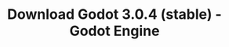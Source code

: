 ---
# Generated by /scripts/js/download_archive_generator !!! do not edit by hand !!!
title: 'Download Godot 3.0.4 (stable) - Godot Engine'
type: 'download/archive'
name: '3.0.4'
flavor: 'stable'
release_date: '2018-06-22T03:00:00-00:00'
release_notes: '/article/maintenance-release-godot-3-0-4/'
links:
  android.apk:
    name: 'android.apk'
    title: 'Android'
    caption: 'Universal APK (ARM64 + ARMv7 + x86_64 + x86)'
    tags:
      - 'APK download'
      - 'ARM64/v7'
      - 'x86 (64 & 32 bit)'
    hosts:
      github_builds:
        regular: 'https://github.com/godotengine/godot-builds/releases/download/3.0.4-stable/Godot_v3.0.4-stable_android_editor.apk'
        mono: '#'
      github:
        regular: 'https://github.com/godotengine/godot/releases/download/3.0.4-stable/Godot_v3.0.4-stable_android_editor.apk'
        mono: '#'
  macos.universal:
    name: 'macos.universal'
    title: 'macOS'
    caption: 'Universal (x86_64 + Apple Silicon)'
    tags:
      - 'Intel/Apple Silicon'
      - '64 bit'
    hosts:
      github_builds:
        regular: 'https://github.com/godotengine/godot-builds/releases/download/3.0.4-stable/Godot_v3.0.4-stable_osx.universal.zip'
        mono: 'https://github.com/godotengine/godot-builds/releases/download/3.0.4-stable/Godot_v3.0.4-stable_mono_osx.universal.zip'
      github:
        regular: 'https://github.com/godotengine/godot/releases/download/3.0.4-stable/Godot_v3.0.4-stable_osx.universal.zip'
        mono: 'https://github.com/godotengine/godot/releases/download/3.0.4-stable/Godot_v3.0.4-stable_mono_osx.universal.zip'
  windows.64:
    name: 'windows.64'
    title: 'Windows'
    caption: 'Standard (x86_64)'
    tags:
      - '64 bit'
    hosts:
      github_builds:
        regular: 'https://github.com/godotengine/godot-builds/releases/download/3.0.4-stable/Godot_v3.0.4-stable_win64.exe.zip'
        mono: 'https://github.com/godotengine/godot-builds/releases/download/3.0.4-stable/Godot_v3.0.4-stable_mono_win64.zip'
      github:
        regular: 'https://github.com/godotengine/godot/releases/download/3.0.4-stable/Godot_v3.0.4-stable_win64.exe.zip'
        mono: 'https://github.com/godotengine/godot/releases/download/3.0.4-stable/Godot_v3.0.4-stable_mono_win64.zip'
  linux_server.headless.64:
    name: 'linux_server.headless.64'
    title: 'Linux Server'
    caption: 'Headless (x86_64)'
    tags:
      - '64 bit'
      - 'Headless'
    hosts:
      github_builds:
        regular: 'https://github.com/godotengine/godot-builds/releases/download/3.0.4-stable/Godot_v3.0.4-stable_linux_headless.64.zip'
        mono: 'https://github.com/godotengine/godot-builds/releases/download/3.0.4-stable/Godot_v3.0.4-stable_mono_linux_headless_64.zip'
      github:
        regular: 'https://github.com/godotengine/godot/releases/download/3.0.4-stable/Godot_v3.0.4-stable_linux_headless.64.zip'
        mono: 'https://github.com/godotengine/godot/releases/download/3.0.4-stable/Godot_v3.0.4-stable_mono_linux_headless_64.zip'
  web:
    name: 'web'
    title: 'Web editor'
    caption: ''
    tags:
      - 'Self-hosted'
      - 'Cross-platform'
    hosts:
      github_builds:
        regular: 'https://github.com/godotengine/godot-builds/releases/download/3.0.4-stable/Godot_v3.0.4-stable_web_editor.zip'
        mono: '#'
      github:
        regular: 'https://github.com/godotengine/godot/releases/download/3.0.4-stable/Godot_v3.0.4-stable_web_editor.zip'
        mono: '#'
  linux.64:
    name: 'linux.64'
    title: 'Linux'
    caption: 'Standard (x86_64)'
    tags:
      - '64 bit'
    hosts:
      github_builds:
        regular: 'https://github.com/godotengine/godot-builds/releases/download/3.0.4-stable/Godot_v3.0.4-stable_x11.64.zip'
        mono: 'https://github.com/godotengine/godot-builds/releases/download/3.0.4-stable/Godot_v3.0.4-stable_mono_x11_64.zip'
      github:
        regular: 'https://github.com/godotengine/godot/releases/download/3.0.4-stable/Godot_v3.0.4-stable_x11.64.zip'
        mono: 'https://github.com/godotengine/godot/releases/download/3.0.4-stable/Godot_v3.0.4-stable_mono_x11_64.zip'
  linux.32:
    name: 'linux.32'
    title: 'Linux'
    caption: 'Standard (x86)'
    tags:
      - '32 bit'
    hosts:
      github_builds:
        regular: 'https://github.com/godotengine/godot-builds/releases/download/3.0.4-stable/Godot_v3.0.4-stable_x11.32.zip'
        mono: 'https://github.com/godotengine/godot-builds/releases/download/3.0.4-stable/Godot_v3.0.4-stable_mono_x11_32.zip'
      github:
        regular: 'https://github.com/godotengine/godot/releases/download/3.0.4-stable/Godot_v3.0.4-stable_x11.32.zip'
        mono: 'https://github.com/godotengine/godot/releases/download/3.0.4-stable/Godot_v3.0.4-stable_mono_x11_32.zip'
  windows.32:
    name: 'windows.32'
    title: 'Windows'
    caption: 'Standard (x86)'
    tags:
      - '32 bit'
    hosts:
      github_builds:
        regular: 'https://github.com/godotengine/godot-builds/releases/download/3.0.4-stable/Godot_v3.0.4-stable_win32.exe.zip'
        mono: 'https://github.com/godotengine/godot-builds/releases/download/3.0.4-stable/Godot_v3.0.4-stable_mono_win32.zip'
      github:
        regular: 'https://github.com/godotengine/godot/releases/download/3.0.4-stable/Godot_v3.0.4-stable_win32.exe.zip'
        mono: 'https://github.com/godotengine/godot/releases/download/3.0.4-stable/Godot_v3.0.4-stable_mono_win32.zip'
  linux_server.64:
    name: 'linux_server.64'
    title: 'Linux Server'
    caption: 'Standard (x86_64)'
    tags:
      - '64 bit'
    hosts:
      github_builds:
        regular: 'https://github.com/godotengine/godot-builds/releases/download/3.0.4-stable/Godot_v3.0.4-stable_linux_server.64.zip'
        mono: 'https://github.com/godotengine/godot-builds/releases/download/3.0.4-stable/Godot_v3.0.4-stable_mono_linux_server_64.zip'
      github:
        regular: 'https://github.com/godotengine/godot/releases/download/3.0.4-stable/Godot_v3.0.4-stable_linux_server.64.zip'
        mono: 'https://github.com/godotengine/godot/releases/download/3.0.4-stable/Godot_v3.0.4-stable_mono_linux_server_64.zip'
  aar_library:
    name: 'aar_library'
    title: 'AAR library'
    caption: ''
    tags:
      - 'Android plugins'
      - 'Java'
      - 'Kotlin'
    hosts:
      github_builds:
        regular: 'https://github.com/godotengine/godot-builds/releases/download/3.0.4-stable/godot-lib.3.0.4.stable.release.aar'
        mono: 'https://github.com/godotengine/godot-builds/releases/download/3.0.4-stable/godot-lib.3.0.4.stable.mono.release.aar'
      github:
        regular: 'https://github.com/godotengine/godot/releases/download/3.0.4-stable/godot-lib.3.0.4.stable.release.aar'
        mono: 'https://github.com/godotengine/godot/releases/download/3.0.4-stable/godot-lib.3.0.4.stable.mono.release.aar'
  templates:
    name: 'templates'
    title: 'Export templates'
    caption: ''
    tags:
      - 'Used to export your games to all supported platforms'
    hosts:
      github_builds:
        regular: 'https://github.com/godotengine/godot-builds/releases/download/3.0.4-stable/Godot_v3.0.4-stable_export_templates.tpz'
        mono: 'https://github.com/godotengine/godot-builds/releases/download/3.0.4-stable/Godot_v3.0.4-stable_mono_export_templates.tpz'
      github:
        regular: 'https://github.com/godotengine/godot/releases/download/3.0.4-stable/Godot_v3.0.4-stable_export_templates.tpz'
        mono: 'https://github.com/godotengine/godot/releases/download/3.0.4-stable/Godot_v3.0.4-stable_mono_export_templates.tpz'
primaryPlatforms:
  - 'android.apk'
  - 'macos.universal'
  - 'windows.64'
  - 'linux_server.headless.64'
  - 'web'
  - 'templates'
---
